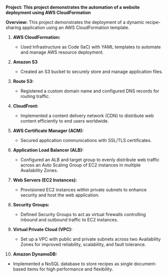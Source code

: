 **Project: This project demonstrates the automation of a website deployment using AWS CloudFormation**

**Overview:** This project demonstrates the deployment of a dynamic recipe-sharing application using an AWS CloudFormation template. 

1. **AWS CloudFormation:** 
   - Used Infrastructure as Code (IaC) with YAML templates to automate and manage AWS resource deployment.

2. **Amazon S3** 
   - Created an S3 bucket to securely store and manage application files.

3. **Route 53:** 
   - Registered a custom domain name and configured DNS records for routing traffic.

4. **CloudFront:**
   - Implemented a content delivery network (CDN) to distribute web content efficiently to end users worldwide.

5. **AWS Certificate Manager (ACM):**
   - Secured application communications with SSL/TLS certificates.

6. **Application Load Balancer (ALB):**
   - Configured an ALB and target group to evenly distribute web traffic across an Auto Scaling Group of EC2 instances in multiple Availability Zones.

7. **Web Servers (EC2 Instances):**
   - Provisioned EC2 instances within private subnets to enhance security and host the web application.

8. **Security Groups:**
   - Defined Security Groups to act as virtual firewalls controlling inbound and outbound traffic to EC2 instances.

9. **Virtual Private Cloud (VPC):**
   - Set up a VPC with public and private subnets across two Availability Zones for improved reliability, scalability, and fault tolerance.

10. **Amazon DynamoDB:**
  - Implemented a NoSQL database to store recipes as single document-based items for high performance and flexibility.
